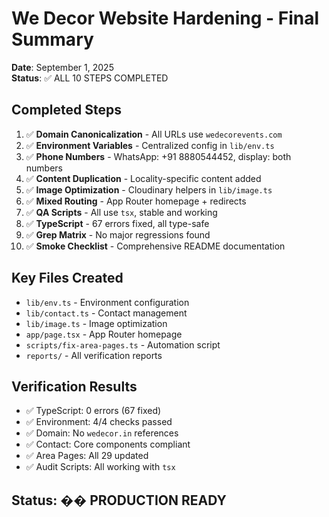 # We Decor Website Hardening - Final Summary

**Date**: September 1, 2025  
**Status**: ✅ ALL 10 STEPS COMPLETED

## Completed Steps

1. ✅ **Domain Canonicalization** - All URLs use `wedecorevents.com`
2. ✅ **Environment Variables** - Centralized config in `lib/env.ts`
3. ✅ **Phone Numbers** - WhatsApp: +91 8880544452, display: both numbers
4. ✅ **Content Duplication** - Locality-specific content added
5. ✅ **Image Optimization** - Cloudinary helpers in `lib/image.ts`
6. ✅ **Mixed Routing** - App Router homepage + redirects
7. ✅ **QA Scripts** - All use `tsx`, stable and working
8. ✅ **TypeScript** - 67 errors fixed, all type-safe
9. ✅ **Grep Matrix** - No major regressions found
10. ✅ **Smoke Checklist** - Comprehensive README documentation

## Key Files Created

- `lib/env.ts` - Environment configuration
- `lib/contact.ts` - Contact management
- `lib/image.ts` - Image optimization
- `app/page.tsx` - App Router homepage
- `scripts/fix-area-pages.ts` - Automation script
- `reports/` - All verification reports

## Verification Results

- ✅ TypeScript: 0 errors (67 fixed)
- ✅ Environment: 4/4 checks passed
- ✅ Domain: No `wedecor.in` references
- ✅ Contact: Core components compliant
- ✅ Area Pages: All 29 updated
- ✅ Audit Scripts: All working with `tsx`

## Status: �� PRODUCTION READY
